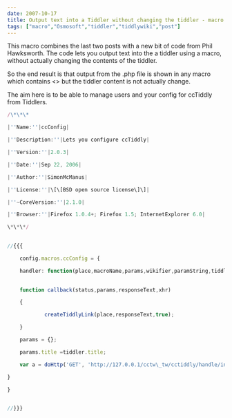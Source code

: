 ```yaml
---
date: 2007-10-17
title: Output text into a Tiddler without changing the tiddler - macro
tags: ["macro","Osmosoft","tiddler","tiddlywiki","post"]
---
```

This macro combines the last two posts with a new bit of code from Phil Hawksworth. The code lets you output text into the a tiddler using a macro, without actually changing the contents of the tiddler.  
  
So the end result is that output from the .php file is shown in any macro which contains <<ccConfig>> but the tiddler content is not actually change.  
  
The aim here is to be able to manage users and your config for ccTiddly from Tiddlers.  

  

  
```js
/\*\*\*
```
  
```js
|''Name:''|ccConfig|
```
  
```js
|''Description:''|Lets you configure ccTiddly|
```
  
```js
|''Version:''|2.0.3|
```
  
```js
|''Date:''|Sep 22, 2006|
```
  
```js
|''Author:''|SimonMcManus|
```
  
```js
|''License:''|\[\[BSD open source license\]\]|
```
  
```js
|''~CoreVersion:''|2.1.0|
```
  
```js
|''Browser:''|Firefox 1.0.4+; Firefox 1.5; InternetExplorer 6.0|
```
  
```js
\*\*\*/
```
  
```js
  
//{{{
```
  

  
```js
    config.macros.ccConfig = {
```
  
```js
    handler: function(place,macroName,params,wikifier,paramString,tiddler) {
```
  
```js
  
    function callback(status,params,responseText,xhr)
```
  
```js
    {
```
  
```js
            createTiddlyLink(place,responseText,true);
```
  
```js
    }
```
  

  
```js
    params = {};
```
  
```js
    params.title =tiddler.title;
```
  
```js
    var a = doHttp('GET', 'http://127.0.0.1/cctw\_tw/cctiddly/handle/index.php',null,null,null,null,callback,params);
```
  
```js
}
```
  
```js
}
```
  
```js
  
//}}}
```

        